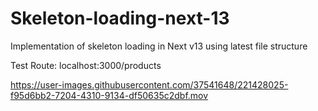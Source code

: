 # Skeleton-loading-next-13
Implementation of skeleton loading in Next v13 using latest file structure

Test Route: localhost:3000/products


https://user-images.githubusercontent.com/37541648/221428025-f95d6bb2-7204-4310-9134-df50635c2dbf.mov
